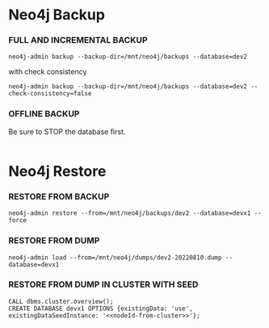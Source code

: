 # Neo4j Backup 

### FULL AND INCREMENTAL BACKUP
```
neo4j-admin backup --backup-dir=/mnt/neo4j/backups --database=dev2
```
with check consistency
```
neo4j-admin backup --backup-dir=/mnt/neo4j/backups --database=dev2 --check-consistency=false
```
### OFFLINE BACKUP
Be sure to STOP the database first.
```neo4j-admin dump --database=dev2 --to=/mnt/neo4j/dumps/dev2-20220810.dump
```

# Neo4j Restore
### RESTORE FROM BACKUP
```
neo4j-admin restore --from=/mnt/neo4j/backups/dev2 --database=devx1 --force
```
### RESTORE FROM DUMP
```
neo4j-admin load --from=/mnt/neo4j/dumps/dev2-20220810.dump --database=devx1
```
### RESTORE FROM DUMP IN CLUSTER WITH SEED
```
CALL dbms.cluster.overview();
CREATE DATABASE devx1 OPTIONS {existingData: 'use', existingDataSeedInstance: '<<nodeId-from-cluster>>'};
```


